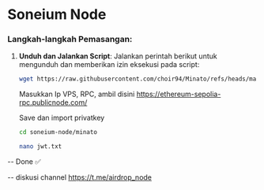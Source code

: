 # Soneium Node

### Langkah-langkah Pemasangan:

1. **Unduh dan Jalankan Script**:
   Jalankan perintah berikut untuk mengunduh dan memberikan izin eksekusi pada script:

   ```bash
   wget https://raw.githubusercontent.com/choir94/Minato/refs/heads/main/soneium.sh && chmod +x soneium.sh && ./soneium.sh
   ```
   Masukkan Ip VPS, RPC, ambil disini https://ethereum-sepolia-rpc.publicnode.com/

   Save dan import privatkey
   

   ```bash
   cd soneium-node/minato
   ```


   ```bash
   nano jwt.txt
   ```
   
-- Done ✅

-- diskusi channel https://t.me/airdrop_node


